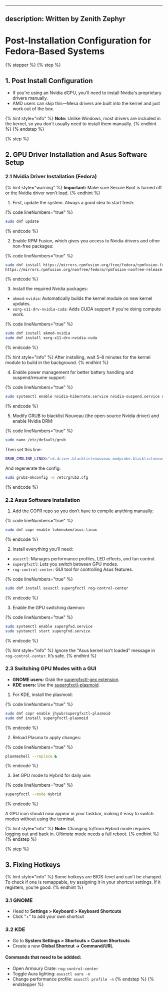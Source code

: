 ---

## description: Written by Zenith Zephyr

# Post-Installation Configuration for Fedora-Based Systems

{% stepper %} {% step %}

## 1. Post Install Configuration

- If you're using an Nvidia dGPU, you'll need to install Nvidia's proprietary drivers manually.
- AMD users can skip this—Mesa drivers are built into the kernel and just work out of the box.

{% hint style="info" %} **Note:** Unlike Windows, most drivers are included in the kernel, so you don't usually need to install them manually. {% endhint %} {% endstep %}

{% step %}

## 2. GPU Driver Installation and Asus Software Setup

### 2.1 Nvidia Driver Installation (Fedora)

{% hint style="warning" %} **Important:** Make sure Secure Boot is turned off or the Nvidia driver won’t load. {% endhint %}

1. First, update the system. Always a good idea to start fresh:

{% code lineNumbers="true" %}

```bash
sudo dnf update
```

{% endcode %}

2. Enable RPM Fusion, which gives you access to Nvidia drivers and other non-free packages:

{% code lineNumbers="true" %}

```bash
sudo dnf install https://mirrors.rpmfusion.org/free/fedora/rpmfusion-free-release-$(rpm -E %fedora).noarch.rpm \
https://mirrors.rpmfusion.org/nonfree/fedora/rpmfusion-nonfree-release-$(rpm -E %fedora).noarch.rpm
```

{% endcode %}

3. Install the required Nvidia packages:

- `akmod-nvidia`: Automatically builds the kernel module on new kernel updates.
- `xorg-x11-drv-nvidia-cuda`: Adds CUDA support if you're doing compute work.

{% code lineNumbers="true" %}

```bash
sudo dnf install akmod-nvidia
sudo dnf install xorg-x11-drv-nvidia-cuda
```

{% endcode %}

{% hint style="info" %} After installing, wait 5–8 minutes for the kernel module to build in the background. {% endhint %}

4. Enable power management for better battery handling and suspend/resume support:

{% code lineNumbers="true" %}

```bash
sudo systemctl enable nvidia-hibernate.service nvidia-suspend.service nvidia-resume.service nvidia-powerd.service
```

{% endcode %}

5. Modify GRUB to blacklist Nouveau (the open-source Nvidia driver) and enable Nvidia DRM:

{% code lineNumbers="true" %}

```bash
sudo nano /etc/default/grub
```

Then set this line:

```bash
GRUB_CMDLINE_LINUX="rd.driver.blacklist=nouveau modprobe.blacklist=nouveau nvidia-drm.modeset=1 rhgb quiet"
```

And regenerate the config:

```bash
sudo grub2-mkconfig -o /etc/grub2.cfg
```

{% endcode %}

### 2.2 Asus Software Installation

1. Add the COPR repo so you don’t have to compile anything manually:

{% code lineNumbers="true" %}

```bash
sudo dnf copr enable lukenukem/asus-linux
```

{% endcode %}

2. Install everything you’ll need:

- `asusctl`: Manages performance profiles, LED effects, and fan control.
- `supergfxctl`: Lets you switch between GPU modes.
- `rog-control-center`: GUI tool for controlling Asus features.

{% code lineNumbers="true" %}

```bash
sudo dnf install asusctl supergfxctl rog-control-center
```

{% endcode %}

3. Enable the GPU switching daemon:

{% code lineNumbers="true" %}

```bash
sudo systemctl enable supergfxd.service
sudo systemctl start supergfxd.service
```

{% endcode %}

{% hint style="info" %} Ignore the "Asus kernel isn't loaded" message in `rog-control-center`. It’s safe. {% endhint %}

### 2.3 Switching GPU Modes with a GUI

- **GNOME users:** Grab the [supergfxctl-gex extension](https://extensions.gnome.org/extension/5344/supergfxctl-gex).
- **KDE users:** Use the [supergfxctl-plasmoid](https://gitlab.com/Jhyub/supergfxctl-plasmoid).

1. For KDE, install the plasmoid:

{% code lineNumbers="true" %}

```bash
sudo dnf copr enable jhyub/supergfxctl-plasmoid
sudo dnf install supergfxctl-plasmoid
```

{% endcode %}

2. Reload Plasma to apply changes:

{% code lineNumbers="true" %}

```bash
plasmashell --replace &
```

{% endcode %}

3. Set GPU mode to Hybrid for daily use:

{% code lineNumbers="true" %}

```bash
supergfxctl --mode Hybrid
```

{% endcode %}

A GPU icon should now appear in your taskbar, making it easy to switch modes without using the terminal.

{% hint style="info" %} **Note:** Changing to/from *Hybrid* mode requires logging out and back in. *Ultimate* mode needs a full reboot. {% endhint %} {% endstep %}

{% step %}

## 3. Fixing Hotkeys

{% hint style="info" %} Some hotkeys are BIOS-level and can’t be changed. To check if one is remappable, try assigning it in your shortcut settings. If it registers, you’re good. {% endhint %}

### 3.1 GNOME

- Head to **Settings > Keyboard > Keyboard Shortcuts**
- Click “+” to add your own shortcut

### 3.2 KDE

- Go to **System Settings > Shortcuts > Custom Shortcuts**
- Create a new **Global Shortcut → Command/URL**

#### Commands that need to be addded:

- Open Armoury Crate: `rog-control-center`
- Toggle Aura lighting: `asusctl aura -n`
- Change performance profile: `asusctl profile -n` {% endstep %} {% endstepper %}

